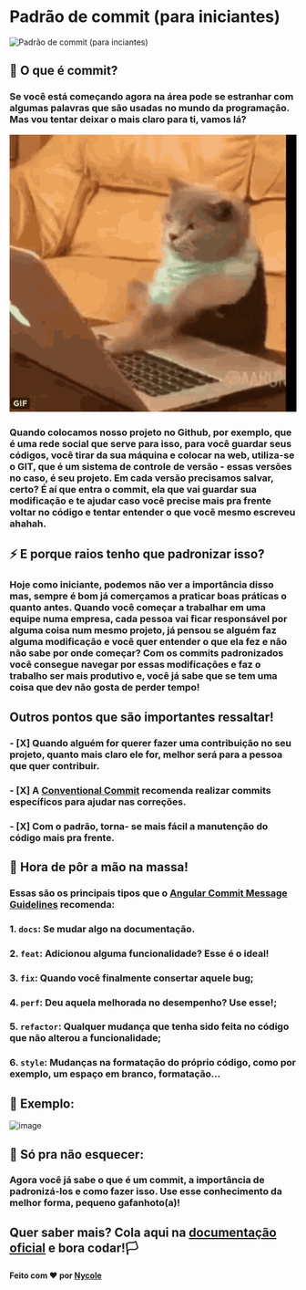 # Padrão de commit (para iniciantes)
![Padrão de commit (para inciantes)](https://user-images.githubusercontent.com/74930052/158368392-e8fb30c6-e476-410f-a8a1-4b6a1e1e2a13.png)

## 👀 O que é commit?

### Se você está começando agora na área pode se estranhar com algumas palavras que são usadas no mundo da programação. Mas vou tentar deixar o mais claro para ti, vamos lá? 

<img src="./images/catcoding.gif" />

### Quando colocamos nosso projeto no Github, por exemplo, que é uma rede social que serve para isso, para você guardar seus códigos, você tirar da sua máquina e colocar na web, utiliza-se o GIT, que é um sistema de controle de versão - essas versões no caso, é seu projeto. Em cada versão precisamos salvar, certo? É aí que entra o commit, ela que vai guardar sua modificação e te ajudar caso você precise mais pra frente voltar no código e tentar entender o que você mesmo escreveu ahahah.

## ⚡ E porque raios tenho que padronizar isso?

### Hoje como iniciante, podemos não ver a importância disso mas, sempre é bom já comerçamos a praticar boas práticas o quanto antes. Quando você começar a trabalhar em uma equipe numa empresa, cada pessoa vai ficar responsável por alguma coisa num mesmo projeto, já pensou se alguém faz alguma modificação e você quer entender o que ela fez e não não sabe por onde começar? Com os commits padronizados você consegue navegar por essas modificações e faz o trabalho ser mais produtivo e, você já sabe que se tem uma coisa que dev não gosta de perder tempo!

## Outros pontos que são importantes ressaltar!

### - [X] Quando alguém for querer fazer uma contribuição no seu projeto, quanto mais claro ele for, melhor será para a pessoa que quer contribuir.

### - [X] A [Conventional Commit](https://www.conventionalcommits.org/en/v1.0.0/) recomenda realizar commits específicos para ajudar nas correções.

### - [X] Com o padrão, torna- se mais fácil a manutenção do código mais pra frente.

## 👣 Hora de pôr a mão na massa!

### Essas são os principais tipos que o [Angular Commit Message Guidelines](https://gist.github.com/brianclements/841ea7bffdb01346392c) recomenda:


### 1. ```docs```: Se mudar algo na documentação.
### 2. ```feat```: Adicionou alguma funcionalidade? Esse é o ideal! 
### 3. ```fix```: Quando você finalmente consertar aquele bug;
### 4. ```perf```: Deu aquela melhorada no desempenho? Use esse!;
### 5. ```refactor```: Qualquer mudança que tenha sido feita no código que não alterou a funcionalidade;
### 6. ```style```: Mudanças na formatação do próprio código, como por exemplo, um espaço em branco, formatação…

## 🧾 Exemplo:

![image](https://user-images.githubusercontent.com/74930052/158369526-550a42e6-afbf-4564-a541-ac90f2ec98f9.png)

## 🦾 Só pra não esquecer:

### Agora você já sabe o que é um commit, a importância de padronizá-los e como fazer isso. Use esse conhecimento da melhor forma, pequeno gafanhoto(a)! 

## Quer saber mais? Cola aqui na [documentação oficial](https://www.conventionalcommits.org/en/v1.0.0/) e bora codar!🏳

#### Feito com ❤ por [Nycole](https://github.com/nycolexavier)
